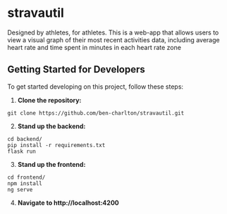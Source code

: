 # stravautil

Designed by athletes, for athletes. This is a web-app that allows users to view a visual graph of their most recent activities data, 
including average heart rate and time spent in minutes in each heart rate zone

## Getting Started for Developers

To get started developing on this project, follow these steps:

1. **Clone the repository:**
```
git clone https://github.com/ben-charlton/stravautil.git
```

2. **Stand up the backend:**
```
cd backend/
pip install -r requirements.txt
flask run
```

3. **Stand up the frontend:**
```
cd frontend/
npm install
ng serve
```
4. **Navigate to http://localhost:4200**
